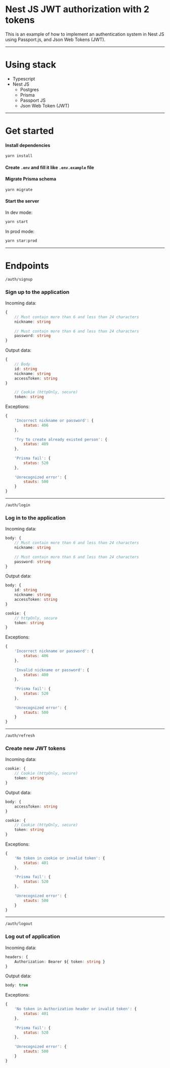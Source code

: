 # Nest JS JWT authorization with 2 tokens  

This is an example of how to implement an authentication system in Nest JS using Passport.js, and Json Web Tokens (JWT).

---

# Using stack

- Typescript
- Nest JS
    - Postgres 
    - Prisma 
    - Passport JS
    - Json Web Token (JWT)

---

# Get started

#### Install dependencies
```bash
yarn install
```
#### Create ```.env``` and fill it like ```.env.example``` file

#### Migrate Prisma schema 

```bash
yarn migrate
```

#### Start the server

In dev mode:
```bash
yarn start
```

In prod mode:
```bash
yarn star:prod
```

---
# Endpoints

```/auth/signup```

### Sign up to the application

Incoming data: 

```ts
{
    // Must contain more than 6 and less than 24 characters
    nickname: string
    
    // Must contain more than 6 and less than 24 characters
    password: string
}
```

Output data:

```ts
{
    // Body
    id: string
    nickname: string
    accessToken: string
}

    // Cookie (httpOnly, secure)
    token: string
```

Exceptions:

```js
{
    'Incorrect nickname or password': {
        status: 406
    },
    
    'Try to create already existed person': {
        status: 409
    },
    
    'Prisma fail': {
        status: 520
    },
    
    'Unrecognized error': {
        stauts: 500
    }
}
```

---

```/auth/login```

### Log in to the application

Incoming data:

```ts
body: {
    // Must contain more than 6 and less than 24 characters
    nickname: string
    
    // Must contain more than 6 and less than 24 characters
    password: string
}
```

Output data:

```ts
body: {
    id: string
    nickname: string
    accessToken: string
}

cookie: { 
    // httpOnly, secure
    token: string
}
```

Exceptions:

```js
{
    'Incorrect nickname or password': {
        status: 406
    },
    
    'Invalid nickname or password': {
        status: 400
    },
    
    'Prisma fail': {
        status: 520
    },
    
    'Unrecognized error': {
        stauts: 500
    }
}
```

---

```/auth/refresh```

### Create new JWT tokens

Incoming data:

```ts
cookie: {
    // Cookie (httpOnly, secure)
    token: string
}
```

Output data:

```ts
body: {
    accessToken: string
}

cookie: {
    // Cookie (httpOnly, secure)
    token: string
}
```

Exceptions:

```js
{
    'No token in cookie or invalid token': {
        status: 401
    },
    
    'Prisma fail': {
        status: 520
    },
    
    'Unrecognized error': {
        stauts: 500
    }
}
```

---

```/auth/logout```

### Log out of application

Incoming data:

```ts
headers: {
    Authorization: Bearer ${ token: string }
}
```

Output data:

```ts
body: true
```

Exceptions:

```js
{
    'No token in Authorization header or invalid token': {
        status: 401
    },
    
    'Prisma fail': {
        status: 520
    },
    
    'Unrecognized error': {
        stauts: 500
    }
}
```
